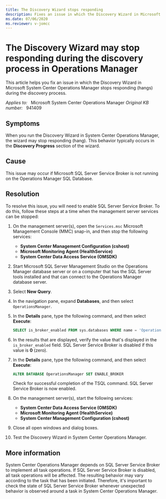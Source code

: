 ```yaml
---
title: The Discovery Wizard stops responding
description: Fixes an issue in which the Discovery Wizard in Microsoft System Center Operations Manager stops responding (hangs) during the discovery process.
ms.date: 07/06/2020
ms.reviewer: v-jomcc
---
```

# The Discovery Wizard may stop responding during the discovery process in Operations Manager

This article helps you fix an issue in which the Discovery Wizard in Microsoft System Center Operations Manager stops responding (hangs) during the discovery process.

_Applies to:_ &nbsp; Microsoft System Center Operations Manager
_Original KB number:_ &nbsp; 941409

## Symptoms

When you run the Discovery Wizard in System Center Operations Manager, the wizard may stop responding (hang). This behavior typically occurs in the **Discovery Progress** section of the wizard.

## Cause

This issue may occur if Microsoft SQL Server Service Broker is not running on the Operations Manager SQL Database.

## Resolution

To resolve this issue, you will need to enable SQL Server Service Broker. To do this, follow these steps at a time when the management server services can be stopped:

1. On the management server(s), open the `Services.msc` Microsoft Management Console (MMC) snap-in, and then stop the following services:

   - **System Center Management Configuration (cshost)**
   - **Microsoft Monitoring Agent (HealthService)**
   - **System Center Data Access Service (OMSDK)**

2. Start Microsoft SQL Server Management Studio on the Operations Manager database server or on a computer that has the SQL Server tools installed and that can connect to the Operations Manager database server.
3. Select **New Query**.
4. In the navigation pane, expand **Databases**, and then select `OperationsManager`.
5. In the **Details** pane, type the following command, and then select **Execute**:

   ```sql
   SELECT is_broker_enabled FROM sys.databases WHERE name = 'OperationsManager'
   ```

6. In the results that are displayed, verify the value that's displayed in the `is_broker_enabled` field. SQL Server Service Broker is disabled if this value is **0** (zero).
7. In the **Details** pane, type the following command, and then select **Execute**:

   ```sql
   ALTER DATABASE OperationsManager SET ENABLE_BROKER
   ```

   Check for successful completion of the TSQL command. SQL Server Service Broker is now enabled.

8. On the management server(s), start the following services:

   - **System Center Data Access Service (OMSDK)**
   - **Microsoft Monitoring Agent (HealthService)**
   - **System Center Management Configuration (cshost)**

9. Close all open windows and dialog boxes.
10. Test the Discovery Wizard in System Center Operations Manager.

## More information

System Center Operations Manager depends on SQL Server Service Broker to implement all task operations. If SQL Server Service Broker is disabled, all task operations will be affected. The resulting behavior may vary according to the task that has been initiated. Therefore, it's important to check the state of SQL Server Service Broker whenever unexpected behavior is observed around a task in System Center Operations Manager.
